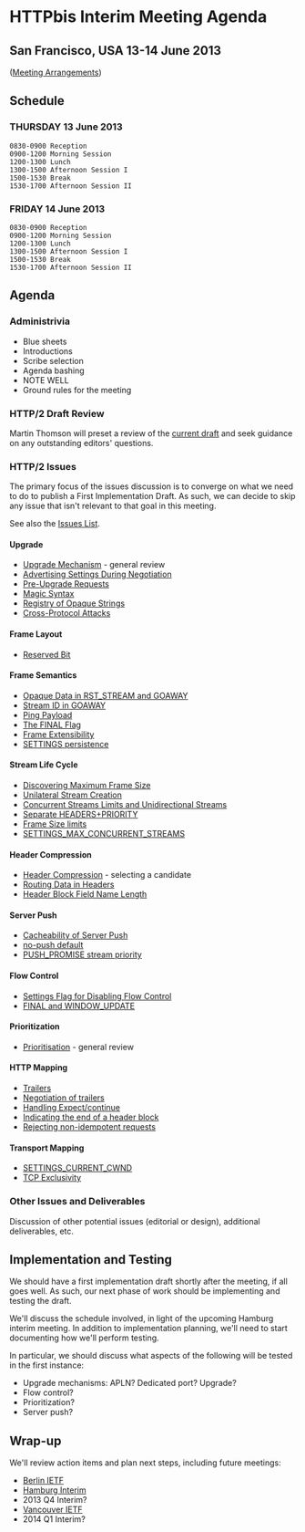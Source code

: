 # HTTPbis Interim Meeting Agenda

## San Francisco, USA  13-14 June 2013

([Meeting Arrangements](https://github.com/http2/wg_materials/blob/master/interim-13-06/arrangements.md))


## Schedule

### THURSDAY 13 June 2013

    0830-0900 Reception
    0900-1200 Morning Session
    1200-1300 Lunch
    1300-1500 Afternoon Session I
    1500-1530 Break
    1530-1700 Afternoon Session II

### FRIDAY 14 June 2013

	0830-0900 Reception
	0900-1200 Morning Session
	1200-1300 Lunch
	1300-1500 Afternoon Session I
	1500-1530 Break
	1530-1700 Afternoon Session II


## Agenda

### Administrivia

* Blue sheets
* Introductions
* Scribe selection
* Agenda bashing
* NOTE WELL
* Ground rules for the meeting


### HTTP/2 Draft Review

Martin Thomson will preset a review of the [current
draft](http://tools.ietf.org/html/draft-ietf-httpbis-http2) and seek guidance
on any outstanding editors' questions.


### HTTP/2 Issues

The primary focus of the issues discussion is to converge on what we need to do
to publish a First Implementation Draft. As such, we can decide to skip any
issue that isn't relevant to that goal in this meeting.

See also the [Issues List](https://github.com/http2/http2-spec/issues?milestone=&page=1&state=open).

#### Upgrade

* [Upgrade Mechanism](https://github.com/http2/http2-spec/issues/1) - general review 
* [Advertising Settings During Negotiation](https://github.com/http2/http2-spec/issues/51)
* [Pre-Upgrade Requests](https://github.com/http2/http2-spec/issues/52)
* [Magic Syntax](https://github.com/http2/http2-spec/issues/101)
* [Registry of Opaque Strings](https://github.com/http2/http2-spec/issues/12)
* [Cross-Protocol Attacks](https://github.com/http2/http2-spec/issues/35)

#### Frame Layout

* [Reserved Bit](https://github.com/http2/http2-spec/issues/67)

#### Frame Semantics

* [Opaque Data in RST_STREAM and GOAWAY](https://github.com/http2/http2-spec/issues/17)
* [Stream ID in GOAWAY](https://github.com/http2/http2-spec/issues/63)
* [Ping Payload](https://github.com/http2/http2-spec/issues/68)
* [The FINAL Flag](https://github.com/http2/http2-spec/issues/103)
* [Frame Extensibility](https://github.com/http2/http2-spec/issues/95)
* [SETTINGS persistence](https://github.com/http2/http2-spec/issues/8)

#### Stream Life Cycle

* [Discovering Maximum Frame Size](https://github.com/http2/http2-spec/issues/28)
* [Unilateral Stream Creation](https://github.com/http2/http2-spec/issues/73)
* [Concurrent Streams Limits and Unidirectional Streams](https://github.com/http2/http2-spec/issues/78)
* [Separate HEADERS+PRIORITY](https://github.com/http2/http2-spec/issues/99)
* [Frame Size limits](https://github.com/http2/http2-spec/pull/92)
* [SETTINGS_MAX_CONCURRENT_STREAMS](https://github.com/http2/http2-spec/issues/38)

#### Header Compression

* [Header Compression](https://github.com/http2/http2-spec/issues/2) - selecting a candidate
* [Routing Data in Headers](https://github.com/http2/http2-spec/issues/23)
* [Header Block Field Name Length](https://github.com/http2/http2-spec/issues/41)

#### Server Push

* [Cacheability of Server Push](https://github.com/http2/http2-spec/issues/24)
* [no-push default](https://github.com/http2/http2-spec/issues/40)
* [PUSH_PROMISE stream priority](https://github.com/http2/http2-spec/issues/75)

#### Flow Control

* [Settings Flag for Disabling Flow Control](https://github.com/http2/http2-spec/issues/44)
* [FINAL and WINDOW_UPDATE](https://github.com/http2/http2-spec/issues/104)

#### Prioritization

* [Prioritisation](https://github.com/http2/http2-spec/issues/7) - general review

#### HTTP Mapping

* [Trailers](https://github.com/http2/http2-spec/issues/47)
* [Negotiation of trailers](https://github.com/http2/http2-spec/issues/21)
* [Handling Expect/continue](https://github.com/http2/http2-spec/issues/18)
* [Indicating the end of a header block](https://github.com/http2/http2-spec/issues/22)
* [Rejecting non-idempotent requests](https://github.com/http2/http2-spec/issues/57)


#### Transport Mapping

* [SETTINGS_CURRENT_CWND](https://github.com/http2/http2-spec/issues/65)
* [TCP Exclusivity](https://github.com/http2/http2-spec/issues/26)


### Other Issues and Deliverables

Discussion of other potential issues (editorial or design), additional
deliverables, etc.


## Implementation and Testing

We should have a first implementation draft shortly after the meeting, if all
goes well. As such, our next phase of work should be implementing and testing
the draft.

We'll discuss the schedule involved, in light of the upcoming Hamburg interim
meeting. In addition to implementation planning, we'll need to start
documenting how we'll perform testing.

In particular, we should discuss what aspects of the following will be tested
in the first instance:

* Upgrade mechanisms: APLN? Dedicated port? Upgrade?
* Flow control?
* Prioritization?
* Server push?

## Wrap-up

We'll review action items and plan next steps, including future meetings:

* [Berlin IETF](http://www.ietf.org/meeting/87/)
* [Hamburg Interim](https://github.com/http2/wg_materials/blob/master/interim-13-08/arrangements.md)
* 2013 Q4 Interim?
* [Vancouver IETF](http://www.ietf.org/meeting/upcoming.html)
* 2014 Q1 Interim?
